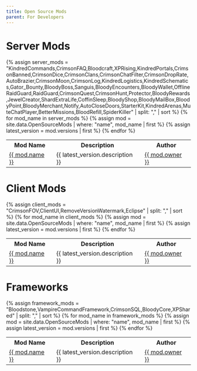 ```yaml
---
title: Open Source Mods
parent: For Developers
---
```


<!---
To add a mod to these lists requires two steps. 
Add the name of the mod to the assign list in the appropriate Lists below.
Include an updated OpenSourceMods.json file in the _data folder of this site.
The OpenSourceMods.json file can be generated with the Thunderstore API (trimming unneeded information is recommended for file size)
https://thunderstore.io/c/v-rising/api/v1/package/
-->


<h1>Server Mods</h1>
{% assign server_mods = "KindredCommands,CrimsonFAQ,Bloodcraft,XPRising,KindredPortals,CrimsonBanned,CrimsonDice,CrimsonClans,CrimsonChatFilter,CrimsonDropRate,AutoBrazier,CrimsonMoon,CrimsonLog,KindredLogistics,KindredSchematics,Gator_Bounty,BloodyBoss,Sanguis,BloodyEncounters,BloodyWallet,OfflineRaidGuard,RaidGuard,CrimsonQuest,CrimsonHunt,Protector,BloodyRewards,JewelCreator,ShardExtraLife,CoffinSleep,BloodyShop,BloodyMailBox,BloodyPoint,BloodyMerchant,Notify,AutoCloseDoors,StarterKit,KindredArenas,MuteChatPlayer,BetterMissions,BloodRefill,SpiderKiller" | split: "," | sort %}
<table>
  <tr>
    <th>Mod Name</th>
    <th>Description</th>
    <th>Author</th>
  </tr>
  {% for mod_name in server_mods %}
    {% assign mod = site.data.OpenSourceMods | where: "name", mod_name | first %}
    {% assign latest_version = mod.versions | first %}
    <tr>
      <td><a href="{{ latest_version.website_url }}">{{ mod.name }}</a></td>
      <td>{{ latest_version.description }}</td>
      <td><a href="https://github.com/{{ mod.owner }}">{{ mod.owner }}</a></td>
    </tr>
  {% endfor %}
</table>

<h1>Client Mods</h1>
{% assign client_mods = "CrimsonFOV,ClientUI,RemoveVersionWatermark,Eclipse" | split: "," | sort %}
<table>
  <tr>
    <th>Mod Name</th>
    <th>Description</th>
    <th>Author</th>
  </tr>
  {% for mod_name in client_mods %}
    {% assign mod = site.data.OpenSourceMods | where: "name", mod_name | first %}
    {% assign latest_version = mod.versions | first %}
    <tr>
      <td><a href="{{ latest_version.website_url }}">{{ mod.name }}</a></td>
      <td>{{ latest_version.description }}</td>
      <td><a href="https://github.com/{{ mod.owner }}">{{ mod.owner }}</a></td>
    </tr>
  {% endfor %}
</table>

<h1>Frameworks</h1>
{% assign framework_mods = "Bloodstone,VampireCommandFramework,CrimsonSQL,BloodyCore,XPShared" | split: "," | sort %}
<table>
  <tr>
    <th>Mod Name</th>
    <th>Description</th>
    <th>Author</th>
  </tr>
  {% for mod_name in framework_mods %}
    {% assign mod = site.data.OpenSourceMods | where: "name", mod_name | first %}
    {% assign latest_version = mod.versions | first %}
    <tr>
      <td><a href="{{ latest_version.website_url }}">{{ mod.name }}</a></td>
      <td>{{ latest_version.description }}</td>
      <td><a href="https://github.com/{{ mod.owner }}">{{ mod.owner }}</a></td>
    </tr>
  {% endfor %}
</table>
